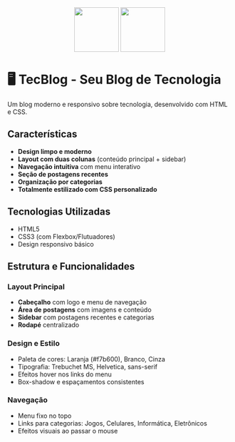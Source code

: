 <div align="center">
  
  <img src="https://github.com/user-attachments/assets/420d8d22-b346-45dc-a540-1df03f103b6e" height="100" width="100"> 
  <img src="https://github.com/user-attachments/assets/7f7aee3b-10d5-42ee-8c52-3df32472120a" height="100" width="100"> 
 
</div>

# 🖥️ TecBlog - Seu Blog de Tecnologia

Um blog moderno e responsivo sobre tecnologia, desenvolvido com HTML e CSS.

## Características

- **Design limpo e moderno**
- **Layout com duas colunas** (conteúdo principal + sidebar)
- **Navegação intuitiva** com menu interativo
- **Seção de postagens recentes**
- **Organização por categorias**
- **Totalmente estilizado com CSS personalizado**

## Tecnologias Utilizadas

- HTML5
- CSS3 (com Flexbox/Flutuadores)
- Design responsivo básico

## Estrutura e Funcionalidades

### Layout Principal
- **Cabeçalho** com logo e menu de navegação
- **Área de postagens** com imagens e conteúdo
- **Sidebar** com postagens recentes e categorias
- **Rodapé** centralizado

### Design e Estilo
- Paleta de cores: Laranja (#f7b600), Branco, Cinza
- Tipografia: Trebuchet MS, Helvetica, sans-serif
- Efeitos hover nos links do menu
- Box-shadow e espaçamentos consistentes

### Navegação
- Menu fixo no topo
- Links para categorias: Jogos, Celulares, Informática, Eletrônicos
- Efeitos visuais ao passar o mouse

